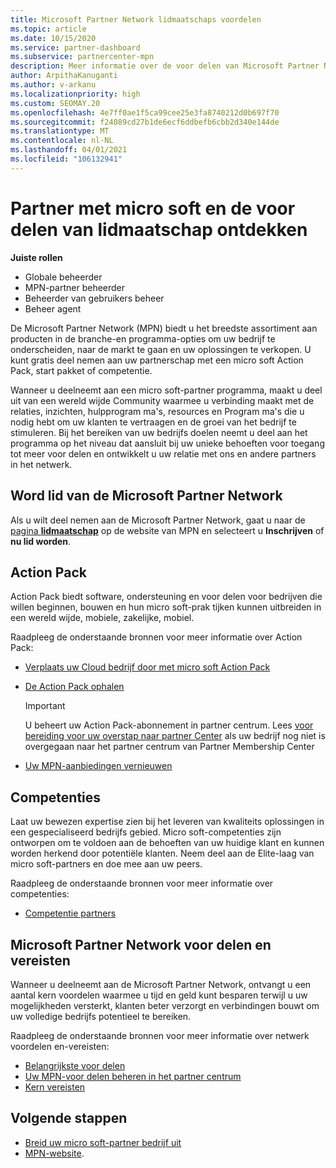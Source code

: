 ```yaml
---
title: Microsoft Partner Network lidmaatschaps voordelen
ms.topic: article
ms.date: 10/15/2020
ms.service: partner-dashboard
ms.subservice: partnercenter-mpn
description: Meer informatie over de voor delen van Microsoft Partner Network (MPN), zoals micro soft Action Pack, competenties of programma opties om naar de markt te gaan en uw oplossingen te verkopen.
author: ArpithaKanuganti
ms.author: v-arkanu
ms.localizationpriority: high
ms.custom: SEOMAY.20
ms.openlocfilehash: 4e7ff0ae1f5ca99cee25e3fa8740212d0b697f70
ms.sourcegitcommit: f24089cd27b1de6ecf6ddbefb6cbb2d340e144de
ms.translationtype: MT
ms.contentlocale: nl-NL
ms.lasthandoff: 04/01/2021
ms.locfileid: "106132941"
---
```

# <a name="partner-with-microsoft-and-discover-membership-benefits"></a>Partner met micro soft en de voor delen van lidmaatschap ontdekken

**Juiste rollen**

- Globale beheerder
- MPN-partner beheerder
- Beheerder van gebruikers beheer
- Beheer agent

De Microsoft Partner Network (MPN) biedt u het breedste assortiment aan producten in de branche-en programma-opties om uw bedrijf te onderscheiden, naar de markt te gaan en uw oplossingen te verkopen. U kunt gratis deel nemen aan uw partnerschap met een micro soft Action Pack, start pakket of competentie.

Wanneer u deelneemt aan een micro soft-partner programma, maakt u deel uit van een wereld wijde Community waarmee u verbinding maakt met de relaties, inzichten, hulpprogram ma's, resources en Program ma's die u nodig hebt om uw klanten te vertraagen en de groei van het bedrijf te stimuleren. Bij het bereiken van uw bedrijfs doelen neemt u deel aan het programma op het niveau dat aansluit bij uw unieke behoeften voor toegang tot meer voor delen en ontwikkelt u uw relatie met ons en andere partners in het netwerk. 

## <a name="join-the-microsoft-partner-network"></a>Word lid van de Microsoft Partner Network

Als u wilt deel nemen aan de Microsoft Partner Network, gaat u naar de [pagina **lidmaatschap**](https://partner.microsoft.com/membership) op de website van MPN en selecteert u **Inschrijven** of **nu lid worden**.

## <a name="action-pack"></a>Action Pack

Action Pack biedt software, ondersteuning en voor delen voor bedrijven die willen beginnen, bouwen en hun micro soft-prak tijken kunnen uitbreiden in een wereld wijde, mobiele, zakelijke, mobiel.

Raadpleeg de onderstaande bronnen voor meer informatie over Action Pack:

- [Verplaats uw Cloud bedrijf door met micro soft Action Pack](https://partner.microsoft.com/membership/action-pack)

- [De Action Pack ophalen](mpn-get-action-pack.md)
  
    >[!IMPORTANT]
    >U beheert uw Action Pack-abonnement in partner centrum. Lees [voor bereiding voor uw overstap naar partner Center](prepare-pmc-pc-migration.md) als uw bedrijf nog niet is overgegaan naar het partner centrum van Partner Membership Center  

- [Uw MPN-aanbiedingen vernieuwen](renew-mpn-offers.md)

## <a name="competencies"></a>Competenties

Laat uw bewezen expertise zien bij het leveren van kwaliteits oplossingen in een gespecialiseerd bedrijfs gebied. Micro soft-competenties zijn ontworpen om te voldoen aan de behoeften van uw huidige klant en kunnen worden herkend door potentiële klanten. Neem deel aan de Elite-laag van micro soft-partners en doe mee aan uw peers.

Raadpleeg de onderstaande bronnen voor meer informatie over competenties:

- [Competentie partners](https://partner.microsoft.com/membership/competencies)

## <a name="microsoft-partner-network-benefits-and-requirements"></a>Microsoft Partner Network voor delen en vereisten

Wanneer u deelneemt aan de Microsoft Partner Network, ontvangt u een aantal kern voordelen waarmee u tijd en geld kunt besparen terwijl u uw mogelijkheden versterkt, klanten beter verzorgt en verbindingen bouwt om uw volledige bedrijfs potentieel te bereiken. 

Raadpleeg de onderstaande bronnen voor meer informatie over netwerk voordelen en-vereisten:

- [Belangrijkste voor delen](https://partner.microsoft.com/membership/core-benefits#simple-tab-content-1)
- [Uw MPN-voor delen beheren in het partner centrum](manage-your-partner-network-benefits.md)
- [Kern vereisten](https://partner.microsoft.com/membership/core-benefits#simple-tab-content-2)

## <a name="next-steps"></a>Volgende stappen

- [Breid uw micro soft-partner bedrijf uit](grow-your-business.md)
- [MPN-website](https://partner.microsoft.com/commercial).
